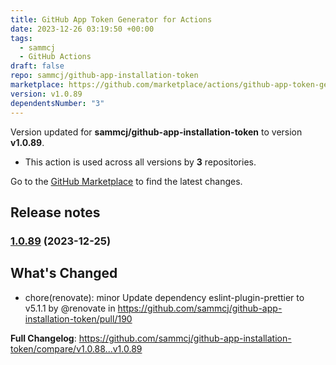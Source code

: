 ```yaml
---
title: GitHub App Token Generator for Actions
date: 2023-12-26 03:19:50 +00:00
tags:
  - sammcj
  - GitHub Actions
draft: false
repo: sammcj/github-app-installation-token
marketplace: https://github.com/marketplace/actions/github-app-token-generator-for-actions
version: v1.0.89
dependentsNumber: "3"
---
```



Version updated for **sammcj/github-app-installation-token** to version **v1.0.89**.
- This action is used across all versions by **3** repositories.

Go to the [GitHub Marketplace](https://github.com/marketplace/actions/github-app-token-generator-for-actions) to find the latest changes.

## Release notes

### [1.0.89](https://github.com/sammcj/github-app-installation-token/compare/v1.0.88...v1.0.89) (2023-12-25)

## What's Changed
* chore(renovate): minor Update dependency eslint-plugin-prettier to v5.1.1 by @renovate in https://github.com/sammcj/github-app-installation-token/pull/190


**Full Changelog**: https://github.com/sammcj/github-app-installation-token/compare/v1.0.88...v1.0.89
